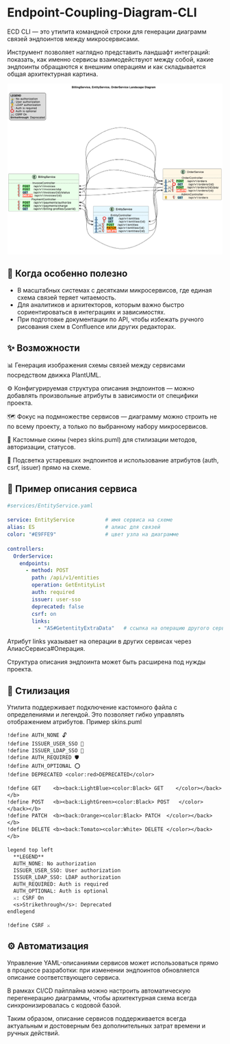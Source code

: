 # Endpoint-Coupling-Diagram-CLI

ECD CLI — это утилита командной строки для генерации диаграмм связей эндпоинтов между микросервисами.

Инструмент позволяет наглядно представить ландшафт интеграций: показать, как именно сервисы взаимодействуют между собой, какие эндпоинты обращаются к внешним операциям и как складывается общая архитектурная картина.

![Диаграмма связей](https://github.com/Exe113nt/Endpoint-Coupling-Diagram-CLI/blob/3c39efe026de45347a0bdc7fabda58e2048806a8/diagram.png)

## 🔮 Когда особенно полезно
- В масштабных системах с десятками микросервисов, где единая схема связей теряет читаемость.
- Для аналитиков и архитекторов, которым важно быстро сориентироваться в интеграциях и зависимостях.
- При подготовке документации по API, чтобы избежать ручного рисования схем в Confluence или других редакторах.

## ✨ Возможности

📊 Генерация изображения схемы связей между сервисами посредством движка PlantUML.

⚙️ Конфигурируемая структура описания эндпоинтов — можно добавлять произвольные атрибуты в зависимости от специфики проекта.

🗺 Фокус на подмножестве сервисов — диаграмму можно строить не по всему проекту, а только по выбранному набору микросервисов.

🎨 Кастомные скины (через skins.puml) для стилизации методов, авторизации, статусов.

🚨 Подсветка устаревших эндпоинтов и использование атрибутов (auth, csrf, issuer) прямо на схеме.


## 📂 Пример описания сервиса

```yaml
#services/EntityService.yaml

service: EntityService          # имя сервиса на схеме
alias: ES                       # алиас для связей
color: "#E9FFE9"                # цвет узла на диаграмме

controllers:
  OrderService:
    endpoints:
      - method: POST
        path: /api/v1/entities
        operation: GetEntityList
        auth: required
        issuer: user-sso
        deprecated: false
        csrf: on
        links:
          - "AS#GetentityExtraData"   # ссылка на операцию другого сервиса
```
Атрибут links указывает на операции в других сервисах через АлиасСервиса#Операция.

Структура описания эндпоинта может быть расширена под нужды проекта.

## 🎨 Стилизация
Утилита поддерживает подключение кастомного файла с определениями и легендой. Это позволяет гибко управлять отображением атрибутов.
Пример skins.puml
```puml
!define AUTH_NONE 🔓
!define ISSUER_USER_SSO 👤
!define ISSUER_LDAP_SSO 👷
!define AUTH_REQUIRED 🛡
!define AUTH_OPTIONAL ⭕
!define DEPRECATED <color:red>DEPRECATED</color>

!define GET    <b><back:LightBlue><color:Black> GET    </color></back></b>
!define POST   <b><back:LightGreen><color:Black> POST   </color></back></b>
!define PATCH  <b><back:Orange><color:Black> PATCH  </color></back></b>
!define DELETE <b><back:Tomato><color:White> DELETE </color></back></b>

legend top left
  **LEGEND**
  AUTH_NONE: No authorization
  ISSUER_USER_SSO: User authorization
  ISSUER_LDAP_SSO: LDAP authorization
  AUTH_REQUIRED: Auth is required
  AUTH_OPTIONAL: Auth is optional
  ⚔️: CSRF On
  <s>Strikethrough</s>: Deprecated
endlegend

!define CSRF ⚔️
```

## ⚙️ Автоматизация

Управление YAML-описаниями сервисов может использоваться прямо в процессе разработки: при изменении эндпоинтов обновляется описание соответствующего сервиса.

В рамках CI/CD пайплайна можно настроить автоматическую перегенерацию диаграммы, чтобы архитектурная схема всегда синхронизировалась с кодовой базой.

Таким образом, описание сервисов поддерживается всегда актуальным и достоверным без дополнительных затрат времени и ручных действий.
